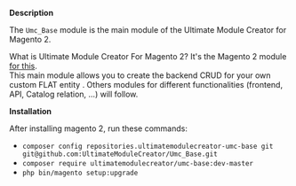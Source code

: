 **Description**

The `Umc_Base` module is the main module of the Ultimate Module Creator for Magento 2.   

What is Ultimate Module Creator For Magento 2? It's the Magento 2 module [for this](https://github.com/tzyganu/UMC1.9).  
This main module allows you to create the backend CRUD for your own custom FLAT entity .
Others modules for different functionalities (frontend, API, Catalog relation, ...) will follow.

**Installation**

After installing magento 2, run these commands:

 - `composer config repositories.ultimatemodulecreator-umc-base git git@github.com:UltimateModuleCreator/Umc_Base.git`
 - `composer require ultimatemodulecreator/umc-base:dev-master`
 - `php bin/magento setup:upgrade`

